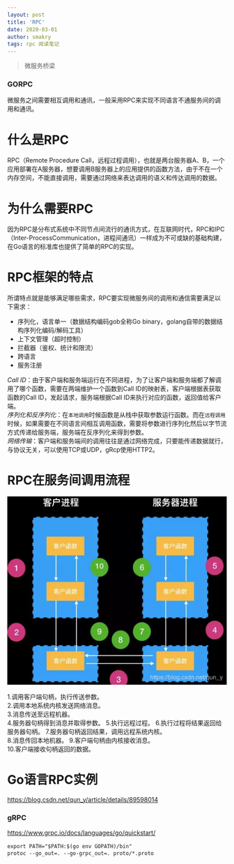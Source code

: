 ```yaml
---
layout: post
title: 'RPC'
date: 2020-03-01
author: smakry
tags: rpc 阅读笔记
---
```


> 微服务桥梁

### GORPC

微服务之间需要相互调用和通讯，一般采用RPC来实现不同语言不通服务间的调用和通讯。  

什么是RPC
========
RPC（Remote Procedure Call，远程过程调用），也就是两台服务器A、B，一个应用部署在A服务器，想要调用B服务器上的应用提供的函数方法，由于不在一个内存空间，不能直接调用，需要通过网络来表达调用的语义和传达调用的数据。  

为什么需要RPC
===========
因为RPC是分布式系统中不同节点间流行的通讯方式，在互联网时代，RPC和IPC（Inter-ProcessCommunication，进程间通讯）一样成为不可或缺的基础构建，在Go语言的标准库也提供了简单的RPC的实现。

RPC框架的特点  
===========
所谓特点就是能够满足哪些需求，RPC要实现微服务间的调用和通信需要满足以下需求：  
- 序列化，语言单一（数据结构编码gob全称Go binary，golang自带的数据结构序列化编码/解码工具）  
- 上下文管理（超时控制）  
- 拦截器（鉴权、统计和限流）
- 跨语言
- 服务注册  

*Call ID*：由于客户端和服务端运行在不同进程，为了让客户端和服务端都了解调用了哪个函数，需要在两端维护一个函数到Call ID的映射表，客户端根据表获取函数的Call ID，发起请求，服务端根据Call ID来执行对应的函数，返回值给客户端。  
*序列化和反序列化*：在`本地调用`时候函数是从栈中获取参数运行函数。而在`远程调用`时候，如果需要在不同语言间相互调用函数，需要将参数进行序列化然后以字节流方式传递给服务端，服务端在反序列化来得到参数。  
*网络传输*：客户端和服务端间的调用往往是通过网络完成，只要能传递数据就行，与协议无关，可以使用TCP或UDP，gRcp使用HTTP2。  

RPC在服务间调用流程
================

![RPC在服务间调用流程](https://github.com/smakry/smakry.github.io/raw/master/imags/RPC%E5%9C%A8%E6%9C%8D%E5%8A%A1%E9%97%B4%E8%B0%83%E7%94%A8%E6%B5%81%E7%A8%8B.png)

1.调用客户端句柄，执行传送参数。  
2.调用本地系统内核发送网络消息。  
3.消息传送至远程机器。   
4.服务器句柄得到消息并取得参数。
5.执行远程过程。
6.执行过程将结果返回给服务器句柄。
7.服务器句柄返回结果，调用远程系统内核。  
8.消息传回本地机器。
9.客户端句柄由内核接收消息。  
10.客户端接收句柄返回的数据。  

Go语言RPC实例
===========
<https://blog.csdn.net/qun_y/article/details/89598014> 


### gRPC
https://www.grpc.io/docs/languages/go/quickstart/

```shell
export PATH="$PATH:$(go env GOPATH)/bin"
protoc --go_out=. --go-grpc_out=. proto/*.proto
```























